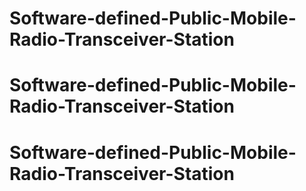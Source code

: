 # Software-defined-Public-Mobile-Radio-Transceiver-Station
# Software-defined-Public-Mobile-Radio-Transceiver-Station
# Software-defined-Public-Mobile-Radio-Transceiver-Station
